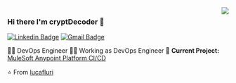 <img align='right' src="https://github-readme-stats.vercel.app/api?username=cryptDecoder&show_icons=true">

### Hi there I'm cryptDecoder :lemon:

[![Linkedin Badge](https://img.shields.io/badge/-pruthviraj-sonawane-blue?style=flat-square&logo=Linkedin&logoColor=white&link=https://www.linkedin.com/in/pruthvirajs2/)](https://www.linkedin.com/in/pruthvirajs2/)
[![Gmail Badge](https://img.shields.io/badge/-pruthvirajs2007@gmail.com-c14438?style=flat-square&logo=Gmail&logoColor=white&link=mailto:pruthvirajs2007@gmail.com)](mailto:pruthvirajs2007@gmail.com)
  
👨‍💻 DevOps Engineer 
👨‍🎓 Working as DevOps Engineer 
🚧 **Current Project:** [MuleSoft Anypoint Platform CI/CD](git@github.com:cryptDecoder/MuleSoft-Anyplatform-CLI-CICD.git)

⭐️ From [lucafluri](https://github.com/cryptDecoder/)
